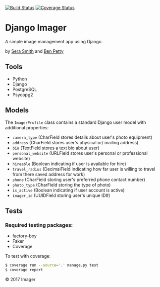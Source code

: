 [![Build Status](https://travis-ci.org/serashioda/django-imager.svg?branch=front-end-1)](https://travis-ci.org/serashioda/django-imager) [![Coverage Status](https://coveralls.io/repos/github/serashioda/django-imager/badge.svg?branch=front-end-1)](https://coveralls.io/github/serashioda/django-imager?branch=front-end-1)

# Django Imager

A simple image management app using Django.

by [Sera Smith](https://github.com/serashioda) and [Ben Petty](https://github.com/benpetty)

## Tools

- Python
- Django
- PostgreSQL
- Psycopg2

## Models

The `ImagerProfile` class contains a standard Django user model with additional properties:

- `camera_type` (CharField stores details about user's photo equipment)
- `address` (CharField stores user's physical or/ mailing address)
- `bio` (TextField stores a text bio about user)
- `personal_website` (URLField stores user's personal or professional website)
- `hireable` (Boolean indicating if user is available for hire)
- `travel_radius` (DecimalField indicating how far user is willing to travel from there saved address for work)
- `phone` (CharField storing user's preferred phone contact number)
- `photo_type` (CharField storing the type of photo)
- `is_active` (Boolean indicating if user account is active)
- `imager_id` (UUIDField storing user's unique ID#)

## Tests

### Required testing packages:

- factory-boy
- Faker
- Coverage


To test with coverage:
```bash
$ coverage run --source='.' manage.py test
$ coverage report
```

© 2017 Imager